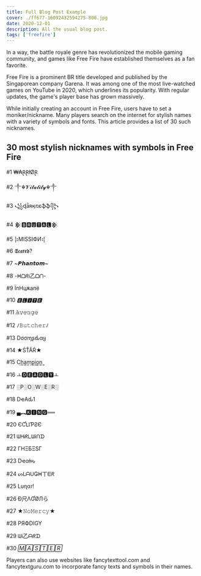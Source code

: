 ```yaml
---
title: Full Blog Post Example
cover: ./ff677-16092432594275-800.jpg
date: 2020-12-01
description: All the usual blog post.
tags: ['freefire']
---
```


In a way, the battle royale genre has revolutionized the mobile gaming community, and games like Free Fire have established themselves as a fan favorite.

Free Fire is a prominent BR title developed and published by the Singaporean company Garena. It was among one of the most live-watched games on YouTube in 2020, which underlines its popularity. With regular updates, the game's player base has grown massively.

While initially creating an account in Free Fire, users have to set a moniker/nickname. Many players search on the internet for stylish names with a variety of symbols and fonts. This article provides a list of 30 such nicknames.

## 30 most stylish nicknames with symbols in Free Fire

#1 ₩₳ⱤⱤłØⱤ

#2 ༒☬𝓥𝓲𝓽𝓪𝓵𝓲𝓽𝔂☬༒

#3 ꧁ɖǟʀӄռɛֆֆ꧂

#4 𒆜🅱🆁🆄🆃🅰🅻𒆜

#5 ⡷MISSIФИ⢾

#6 𝕾𝖈𝖆𝖗𝖊𝖉?

#7 ~𝙋𝙝𝙖𝙣𝙩𝙤𝙢~

#8 -ᕼᗝᖇᎥ乙ᗝᑎ-

#9 ЇпHцѫапё

#10 *🅴🅻🅸🆃🅴*

#11 𝙰̷𝚟̷𝚎̷𝚗̷𝚐̷𝚎̷

#12 ﾉ𝙱𝚞𝚝𝚌𝚑𝚎𝚛ﾉ

#13 Dσσɱʂԃαყ

#14 ★ŚŤĂŔ★

#15 C͢h͢a͢m͢p͢i͢o͢n͢

#16 ￌ🅳🅴🅰🅳🅻🆈ￌ

#17 ░P░O░W░E░R░

#18 DҽAԃ1

#19 ▄︻🅺🅸🅽🅶══

#20 ЄƇԼƖƤƧЄ

#21 ᗯᕼᎥᖇᒪᗯᎥᑎᗪ

#22 ΓHΞБΞSΓ 

#23 Dҽαƚԋ 

#24 ᔕᒪᗩᑌǤᕼ丅ᗴᖇ

#25 Lυɳαɾ!

#26 Ð尺ΛƓØЛら

#27 ★𝙽𝚘𝙼𝚎𝚛𝚌𝚢★

#28 PЯФDIGY

#29 ᗯᎥ乙ᗩᖇᗪ

#30 _🄼🄰🅂🅃🄴🅁_

Players can also use websites like fancytexttool.com and fancytextguru.com to incorporate fancy texts and symbols in their names.
